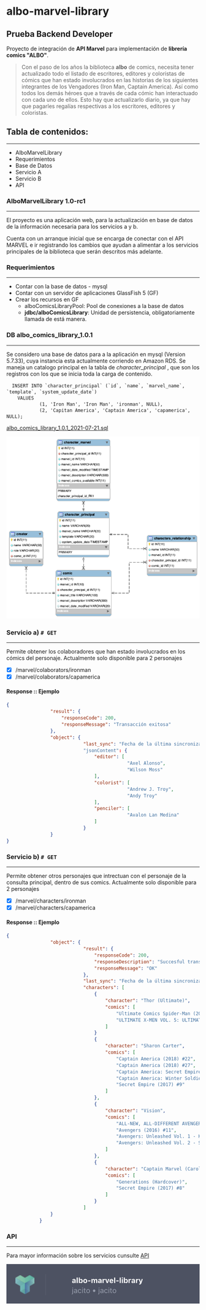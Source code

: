 
# albo-marvel-library
## Prueba Backend Developer

Proyecto de integración de **API Marvel** para implementación de **librería comics "ALBO"**.


>Con el paso de los años la biblioteca **albo** de comics, necesita tener actualizado todo el listado de escritores, editores y coloristas de cómics que han estado involucrados en las historias de los siguientes integrantes de los Vengadores (Iron Man, Captain America). Así como todos los demás héroes que a través de cada cómic han interactuado con cada uno de ellos. Esto hay que actualizarlo diario, ya que hay que pagarles regalías respectivas a los escritores, editores y coloristas.


## Tabla de contenidos:
---

- AlboMarvelLibrary
- Requerimientos
- Base de Datos
- Servicio A
- Servicio B
- API





### AlboMarvelLibrary 1.0-rc1
---
El proyecto es una aplicación web, para la actualización en base de datos de la información necesaria para los servicios a y b.

Cuenta con un arranque inicial que se encarga de conectar con el API MARVEL e ir registrando los cambios que ayudan a alimentar a los servicios principales de la biblioteca que serán descritos más adelante.

### Requerimientos
---
- Contar con la base de datos - mysql
- Contar con un servidor de aplicaciones GlassFish 5 (GF)
- Crear los recursos en GF
  - alboComicsLibraryPool: Pool de conexiones a la base de datos
  - **jdbc/alboComicsLibrary**: Unidad de persistencia, obligatoriamente llamada de está manera.


### DB **albo_comics_library_1.0.1**
---
  Se considero una base de datos para a la aplicación en mysql (Version 5.7.33), cuya instancia esta actualmente corriendo en Amazon RDS.
  Se maneja un catalogo principal en la tabla de *character_principal* , que son los registros con los que se inicia toda la carga de contenido.
  
  ```
    INSERT INTO `character_principal` (`id`, `name`, `marvel_name`, `template`, `system_update_date`)
      VALUES
	          (1, 'Iron Man', 'Iron Man', 'ironman', NULL),
	          (2, 'Capitan America', 'Captain America', 'capamerica', NULL);
   ```

 [albo_comics_library_1.0.1_2021-07-21.sql](../albo-marvel-library/albo_comics_library_1.0.1_2021-07-21.sq)
  
<p align="center"><img src="https://raw.githubusercontent.com/jacito/albo-marvel-library/main/albo_comics_library.png"/></p> 


### Servicio a) ```# GET```
---
  Permite obtener los colaboradores que han estado involucrados en los cómics del personaje.
  Actualmente solo disponible para 2 personajes

- [x] /marvel/colaborators/ironman
- [x] /marvel/colaborators/capamerica

#### Response :: Ejemplo


```json
{
                "result": {
                    "responseCode": 200,
                    "responseMessage": "Transacción exitosa"
                },
                "object": {
                            "last_sync": "Fecha de la última sincronización en 21/00/2021 12:00:25"
                            "jsonContent": {
                                "editor": [
                                            "Axel Alonso",
                                            "Wilson Moss"
                                ],
                                "colorist": [
                                            "Andrew J. Troy",
                                            "Andy Troy"
                                ],
                                "penciler": [
                                            "Avalon Lan Medina"
                                ]
                            }
                }
}
```

### Servicio b) ```# GET```
---
  Permite obtener otros personajes que intrectuan con el personaje de la consulta principal, dentro de sus comics. 
  Actualmente solo disponible para 2 personajes

- [x] /marvel/characters/ironman
- [x] /marvel/characters/capamerica

#### Response :: Ejemplo
```json
{
                "object": {
                            "result": {
                                "responseCode": 200,
                                "responseDescription": "Succesful transaction",
                                "responseMessage": "OK"
                            },
                            "last_sync": "Fecha de la última sincronización en 21/07/2021 02:18:13",
                            "characters": [
                                {
                                    "character": "Thor (Ultimate)",
                                    "comics": [
                                        "Ultimate Comics Spider-Man (2009) #150 (WRAPAROUND VARIANT)",
                                        "ULTIMATE X-MEN VOL. 5: ULTIMATE WAR TPB (Trade Paperback)"
                                    ]
                                }
                                {
                                    "character": "Sharon Carter",
                                    "comics": [
                                        "Captain America (2018) #22",
                                        "Captain America (2018) #27",
                                        "Captain America: Secret Empire (Trade Paperback)",
                                        "Captain America: Winter Soldier Vol. 2 (Trade Paperback)",
                                        "Secret Empire (2017) #9"
                                    ]
                                },
                                {
                                    "character": "Vision",
                                    "comics": [
                                        "ALL-NEW, ALL-DIFFERENT AVENGERS HC (Hardcover)",
                                        "Avengers (2016) #11",
                                        "Avengers: Unleashed Vol. 1 - Kang War One (Trade Paperback)",
                                        "Avengers: Unleashed Vol. 2 - Secret Empire (Trade Paperback)"
                                    ]
                                },
                                {
                                    "character": "Captain Marvel (Carol Danvers)",
                                    "comics": [
                                        "Generations (Hardcover)",
                                        "Secret Empire (2017) #8"
                                    ]
                                }
                            ]
                }
            }
```

### API  
---
  Para mayor información sobre los servicios cunsulte [API](https://jacito.docs.apiary.io/#)
  <p align="center">
	<img src="https://raw.githubusercontent.com/jacito/albo-marvel-library/main/Captura%20de%20Pantalla%202021-07-21%20a%20la(s)%2012.43.15.png"/>
 </p> 




  
